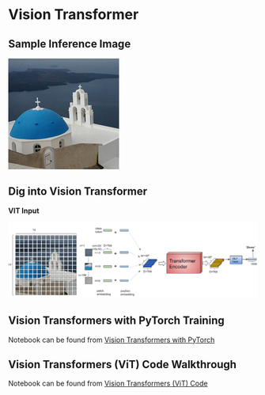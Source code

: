 
# Vision Transformer

## Sample Inference Image

![im](https://github.com/hirotomusiker/schwert_colab_data_storage/blob/master/images/vit_demo/santorini.png?raw=true)

## Dig into Vision Transformer
**VIT Input**

![im](https://github.com/hirotomusiker/schwert_colab_data_storage/blob/master/images/vit_demo/vit_input.png?raw=true)

## Vision Transformers with PyTorch Training

Notebook can be found from [Vision Transformers with PyTorch](https://github.com/amitkml/Transformer-DeepLearning/blob/main/Session-13-VIT/CatsAndDogs_ViT/readme.md)

## Vision Transformers (ViT) Code Walkthrough

Notebook can be found from [Vision Transformers (ViT) Code](https://github.com/amitkml/Transformer-DeepLearning/tree/main/Session-13-VIT/ViT_ClassCode)
